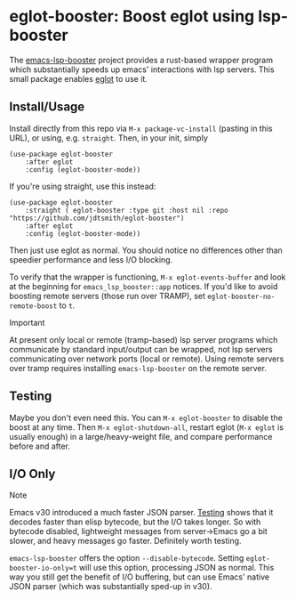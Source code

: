 # eglot-booster: Boost eglot using lsp-booster

The [emacs-lsp-booster](https://github.com/blahgeek/emacs-lsp-booster) project provides a rust-based wrapper program which substantially speeds up emacs' interactions with lsp servers.   This small package enables [eglot](https://github.com/joaotavora/eglot) to use it.

## Install/Usage

Install directly from this repo via `M-x package-vc-install` (pasting in this URL), or using, e.g. `straight`.  Then, in your init, simply 

```elisp
(use-package eglot-booster
	:after eglot
	:config	(eglot-booster-mode))
```

If you're using straight, use this instead:

```elisp
(use-package eglot-booster
	:straight ( eglot-booster :type git :host nil :repo "https://github.com/jdtsmith/eglot-booster")
	:after eglot
	:config (eglot-booster-mode))
```

Then just use eglot as normal.  You should notice no differences other than speedier performance and less I/O blocking.

To verify that the wrapper is functioning, `M-x eglot-events-buffer` and look at the beginning for `emacs_lsp_booster::app` notices.  If you'd like to avoid boosting remote servers (those run over TRAMP), set `eglot-booster-no-remote-boost` to `t`. 

> [!IMPORTANT]
> At present only local or remote (tramp-based) lsp server programs which communicate by standard input/output can be wrapped, not lsp servers communicating over network ports (local or remote).  Using remote servers over tramp requires installing `emacs-lsp-booster` on the remote server.

## Testing

Maybe you don't even need this.  You can `M-x eglot-booster` to disable the boost at any time.  Then `M-x eglot-shutdown-all`, restart eglot (`M-x eglot` is usually enough) in a large/heavy-weight file, and compare performance before and after.

## I/O Only

> [!NOTE]
> Emacs v30 introduced a much faster JSON parser.  [Testing](https://www.reddit.com/r/emacs/comments/1jsxamc/the_new_json_parser_is_fast/) shows that it decodes faster than elisp bytecode, but the I/O takes longer.  So with bytecode disabled, lightweight messages from server->Emacs go a bit slower, and heavy messages go faster.  Definitely worth testing.

`emacs-lsp-booster` offers the option `--disable-bytecode`.  Setting `eglot-booster-io-only=t` will use this option, processing JSON as normal.  This way you still get the benefit of I/O buffering, but can use Emacs' native JSON parser (which was substantially sped-up in v30).
